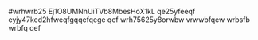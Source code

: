 #wrhwrb25
Ej1O8UMNnUiTVb8MbesHoX1kL
qe25yfeeqf
eyjy47ked2hfweqfgqqefqege
qef
wrh75625y8orwbw
vrwwbfqew
wrbsfb
wrbfq
qef
